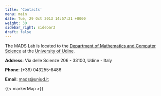 ```yaml
---
title: 'Contacts'
menu: main
date: Tue, 29 Oct 2013 14:57:21 +0000
weight: 30
sidebar_right: sidebar3 
draft: false
---
```


The MADS Lab is located to the [Department of Mathematics and Computer Science](http://www.dimi.uniud.it) at the [University of Udine](http://www.uniud.it). 

**Address**: Via delle Scienze 206 - 33100, Udine - Italy 

**Phone**: (+39) 043255-8486 

**Email**: mads@uniud.it 

{{< markerMap >}}


